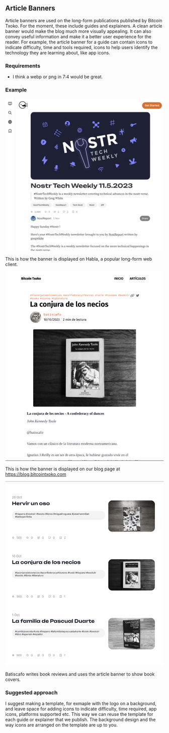 ## Article Banners
Article banners are used on the long-form publications published by Bitcoin Txoko. For the moment, these include guides and explainers. A clean article banner would make the blog much more visually appealing. It can also convey useful information and make it a better user experience for the reader. For example, the article banner for a guide can contain icons to indicate difficulty, time and tools required, icons to help users identify the technology they are learning about, like app icons. 

### Requirements
- I think a webp or png in 7:4 would be great. 

### Example
![](./images/habla-example.jpeg)

This is how the banner is displayed on Habla, a popular long-form web client.

![](./images/abanner-example.jpeg)  

This is how the banner is displayed on our blog page at https://blog.bitcointxoko.com

![](./images/abanner-blog-example.jpeg)  

Batiscafo writes book reviews and uses the article banner to show book covers. 

### Suggested approach
I suggest making a template, for exmaple with the logo on a background, and leave space for adding icons to indicate difficulty, time required, app icons, platforms supported etc. This way we can reuse the template for each guide or explainer that we publish. The background design and the way icons are arranged on the template are up to you. 
